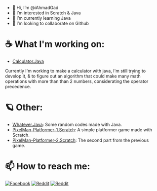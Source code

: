 - 👋 Hi, I’m @iAhmadGad
- 👀 I’m interested in Scratch & Java
- 🌱 I’m currently learning Java
- 💞️ I’m looking to collaborate on Github

# ☕ What I'm working on: 
- [Calculator.Java](https://github.com/iAhmadGad/Calculator.Java)

Currently I'm working to make a calculator with java, I'm still trying to develop it, & to figure out an algorithm that could make many math operations with more than than 2 numbers, considerating the operator precedence.

# 🪐 Other:
- [Whatever.Java](https://github.com/iAhmadGad/Whatever.Java): Some random codes made with Java.
- [PixelMan-Platformer-1.Scratch](https://github.com/iAhmadGad/PixelMan-Platformer-1.Scratch): A simple platformer game made with Scratch.
- [PixelMan-Platformer-2.Scratch](https://github.com/iAhmadGad/PixelMan-Platformer-2.Scratch): The second part from the previous game.

# 📫 How to reach me: 
[![Facebook](https://img.shields.io/static/v1?label=iAhmadGad&message=Facebook&color=blue&logo=facebook)](https://www.facebook.com/iAhmadGad/)
[![Reddit](https://img.shields.io/static/v1?label=iAhmadGad&message=Reddit&color=orange&logo=reddit)](https://www.reddit.com/u/iAhmadGad)
[![Reddit](https://img.shields.io/static/v1?label=iAhmadGad&message=Scratch&color=yellow&logo=Scratch)](https://scratch.mit.edu/users/iAhmadGad/)

<!---
iAhmadGad/iAhmadGad is a ✨ special ✨ repository because its `README.md` (this file) appears on your GitHub profile.
You can click the Preview link to take a look at your changes.
--->

